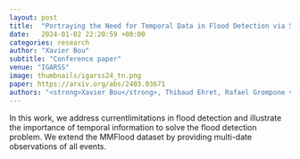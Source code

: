 ```yaml
---
layout: post
title:  "Portraying the Need for Temporal Data in Flood Detection via Sentinel-1"
date:   2024-01-02 22:20:59 +00:00
categories: research
author: "Xavier Bou"
subtitle: "Conference paper"
venue: "IGARSS"
image: thumbnails/igarss24_tn.png
paper: https://arxiv.org/abs/2403.03671
authors: "<strong>Xavier Bou</strong>, Thibaud Ehret, Rafael Grompone von Gioi, Jérémy Anger"
---
```

In this work, we address currentlimitations in flood detection and illustrate the importance of temporal information to solve the flood detection problem. We extend the MMFlood dataset by providing multi-date observations of all events.